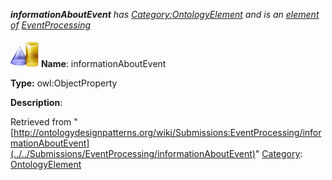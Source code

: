 ___informationAboutEvent__ has [Category:OntologyElement](../../Category/OntologyElement "Category:OntologyElement") and is an [element of](../../Property/ElementOf "Property:ElementOf") [EventProcessing](../../Submissions/EventProcessing "Submissions:EventProcessing")_


  




[![ObjectProperty](../../images/thumb/c/c3/ObjectProperty.gif/45px-ObjectProperty.gif)](../../Image/ObjectProperty.gif "ObjectProperty")
__Name__: informationAboutEvent 


__Type:__ owl:ObjectProperty 


__Description__: 





Retrieved from "[http://ontologydesignpatterns.org/wiki/Submissions:EventProcessing/informationAboutEvent](../../Submissions/EventProcessing/informationAboutEvent)"
 [Category](http://ontologydesignpatterns.org/wiki/Special:Categories "Special:Categories"): [OntologyElement](../../Category/OntologyElement "Category:OntologyElement")
